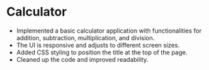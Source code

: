 # Calculator
- Implemented a basic calculator application with functionalities for addition, subtraction, multiplication, and division.
- The UI is responsive and adjusts to different screen sizes.
- Added CSS styling to position the title at the top of the page.
- Cleaned up the code and improved readability.
